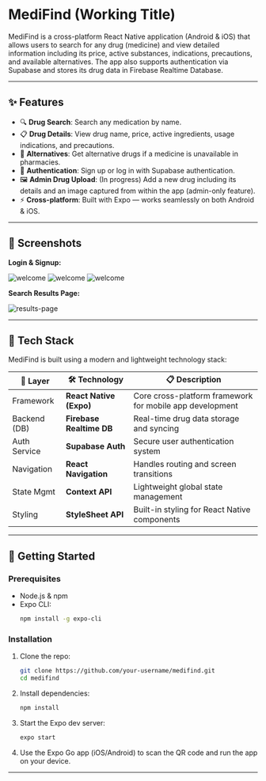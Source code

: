 
# MediFind (Working Title)

MediFind is a cross-platform React Native application (Android & iOS) that allows users to search for any drug (medicine) and view detailed information including its price, active substances, indications, precautions, and available alternatives. The app also supports authentication via Supabase and stores its drug data in Firebase Realtime Database.

---

## ✨ Features

- 🔍 **Drug Search**: Search any medication by name.
- 📋 **Drug Details**: View drug name, price, active ingredients, usage indications, and precautions.
- 🔁 **Alternatives**: Get alternative drugs if a medicine is unavailable in pharmacies.
- 🔐 **Authentication**: Sign up or log in with Supabase authentication.
- 🖼️ **Admin Drug Upload**: (In progress) Add a new drug including its details and an image captured from within the app (admin-only feature).
- ⚡ **Cross-platform**: Built with Expo — works seamlessly on both Android & iOS.

---

## 📸 Screenshots
**Login & Signup:**

<img src="https://github.com/salehahmed99/pharma-search/blob/main/readme-assets/welcomee.png"  alt="welcome" />
<img src="https://github.com/salehahmed99/pharma-search/blob/main/readme-assets/login.png"  alt="welcome" />
<img src="https://github.com/salehahmed99/pharma-search/blob/main/readme-assets/signup.png"  alt="welcome" />

**Search Results Page:**

<img src="https://github.com/shady-2004/Seekr/blob/main/readme-assets/results.png" alt="results-page" />

---

## 🔧 Tech Stack

MediFind is built using a modern and lightweight technology stack:

| 🔧 Layer       | 🛠️ Technology        | 📋 Description                                                  |
|----------------|----------------------|------------------------------------------------------------------|
| Framework      | **React Native (Expo)** | Core cross-platform framework for mobile app development        |
| Backend (DB)   | **Firebase Realtime DB** | Real-time drug data storage and syncing                        |
| Auth Service   | **Supabase Auth**     | Secure user authentication system                               |
| Navigation     | **React Navigation**  | Handles routing and screen transitions                          |
| State Mgmt     | **Context API**       | Lightweight global state management                             |
| Styling        | **StyleSheet API**    | Built-in styling for React Native components                    |


---

## 🚀 Getting Started

### Prerequisites

- Node.js & npm
- Expo CLI:  
  ```bash
  npm install -g expo-cli
  ```

### Installation

1. Clone the repo:
   ```bash
   git clone https://github.com/your-username/medifind.git
   cd medifind
   ```

2. Install dependencies:
   ```bash
   npm install
   ```

3. Start the Expo dev server:
   ```bash
   expo start
   ```

4. Use the Expo Go app (iOS/Android) to scan the QR code and run the app on your device.

---